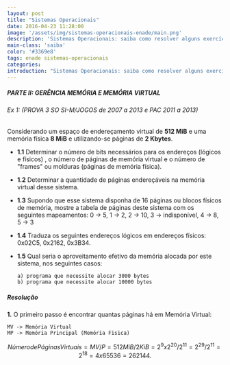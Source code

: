 ```yaml
---
layout: post
title: "Sistemas Operacionais"
date: 2016-04-23 11:28:00
image: '/assets/img/sistemas-operacionais-enade/main.png'
description: 'Sistemas Operacionais: saiba como resolver alguns exercícios do ENADE!'
main-class: 'saiba'
color: '#3369e8'
tags: enade sistemas-operacionais
categories:
introduction: "Sistemas Operacionais: saiba como resolver alguns exercícios do ENADE!"
---
```


##### PARTE II: GERÊNCIA MEMÓRIA E MEMÓRIA VIRTUAL
###### Ex 1: (PROVA 3 SO SI-M/JOGOS de 2007 a 2013 e PAC 2011 a 2013)
Considerando um espaço de endereçamento virtual de **512 MiB** e uma memória física **8 MiB** e utilizando-se páginas de **2 Kbytes**.

* **1.1** Determinar o número de bits necessários para os endereços (lógicos e físicos) , o número de páginas de memória virtual e o número de "frames" ou molduras (páginas de memória física).

* **1.2** Determinar a quantidade de páginas endereçáveis na memória virtual desse sistema.

* **1.3** Supondo que esse sistema disponha de 16 páginas ou blocos físicos de memória, mostre a tabela de páginas deste sistema com os seguintes mapeamentos: 0 -> 5, 1 -> 2, 2 -> 10, 3 -> indisponível, 4 -> 8, 5 -> 3

* **1.4** Traduza os seguintes endereços lógicos em endereços físicos: 0x02C5, 0x2162, 0x3B34.

* **1.5** Qual seria o aproveitamento efetivo da memória alocada por este sistema, nos seguintes casos:

      a) programa que necessite alocar 3000 bytes
      b) programa que necessite alocar 10000 bytes
    
##### Resolução
**1.** O primeiro passo é encontrar quantas páginas há em Memória Virtual:

    MV -> Memória Virtual
    MP -> Memória Principal (Memória Fisica)

$$
    Número de Páginas Virtuais = MV/P = 512MiB/2KiB = 2^9x2^20/2^11 = 2^29/2^11 = 2^18 = 4x65536 = 262144.
$$

